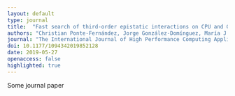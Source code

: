 ```yaml
---
layout: default
type: journal
title:  "Fast search of third-order epistatic interactions on CPU and GPU clusters"
authors: "Christian Ponte-Fernández, Jorge González-Domínguez, María J. Martín"
journal: "The International Journal of High Performance Computing Applications"
doi: 10.1177/1094342019852128
date: 2019-05-27
openaccess: false
highlighted: true
---
```


Some journal paper